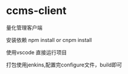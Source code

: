 # ccms-client
量化管理客户端

安装依赖
npm install or cnpm install

使用vscode 直接运行项目

打包使用jenkins,配置完configure文件，build即可
